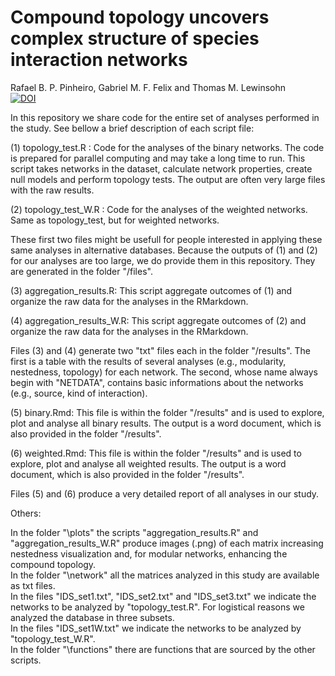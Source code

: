 # Compound topology uncovers complex structure of species interaction networks
Rafael B. P. Pinheiro, Gabriel M. F. Felix and Thomas M. Lewinsohn <br>
<a href="https://zenodo.org/badge/latestdoi/431122160"><img src="https://zenodo.org/badge/431122160.svg" alt="DOI"></a>


In this repository we share code for the entire set of analyses performed in the study. See bellow a brief description of each script file:

(1) topology_test.R : Code for the analyses of the binary networks. The code is prepared for parallel computing and may take a long time to run. This script takes networks in the dataset, calculate network properties, create null models and perform topology tests. The output are often very large files with the raw results.

(2) topology_test_W.R : Code for the analyses of the weighted networks. Same as topology_test, but for weighted networks.

These first two files might be usefull for people interested in applying these same analyses in alternative databases.
Because the outputs of (1) and (2) for our analyses are too large, we do provide them in this repository. They are generated in the folder "/files".

(3) aggregation_results.R: This script aggregate outcomes of (1) and organize the raw data for the analyses in the RMarkdown.

(4) aggregation_results_W.R: This script aggregate outcomes of (2) and organize the raw data for the analyses in the RMarkdown.

Files (3) and (4) generate two "txt" files each in the folder "/results". The first is a table with the results of several analyses (e.g., modularity, nestedness, topology) for each network. The second, whose name always begin with "NETDATA", contains basic informations about the networks (e.g., source, kind of interaction).

(5) binary.Rmd: This file is within the folder "/results" and is used to explore, plot and analyse all binary results. The output is a word document, which is also provided in the folder "/results".

(6) weighted.Rmd: This file is within the folder "/results" and is used to explore, plot and analyse all weighted results. The output is a word document, which is also provided in the folder "/results".

Files (5) and (6) produce a very detailed report of all analyses in our study.

Others:

In the folder "\plots" the scripts "aggregation_results.R" and "aggregation_results_W.R" produce images (.png) of each matrix increasing nestedness visualization and, for modular networks, enhancing the compound topology.<br>
In the folder "\network" all the matrices analyzed in this study are available as txt files.<br>
In the files "IDS_set1.txt", "IDS_set2.txt" and "IDS_set3.txt" we indicate the networks to be analyzed by "topology_test.R". For logistical reasons we analyzed the database in three subsets.<br>
In the files "IDS_set1W.txt" we indicate the networks to be analyzed by "topology_test_W.R".<br>
In the folder "\functions" there are functions that are sourced by the other scripts.<br>
